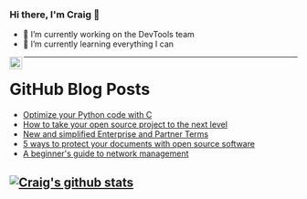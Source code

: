 ### Hi there, I'm Craig 👋

<!--
**CraigTeelFugro/CraigTeelFugro** is a ✨ _special_ ✨ repository because its `README.md` (this file) appears on your GitHub profile.

Here are some ideas to get you started:
-->

- 🔭 I’m currently working on the DevTools team
- 🌱 I’m currently learning everything I can

[<img align="left" alt="Craig Teel | LinkedIn" width="22px" src="https://cdn.jsdelivr.net/npm/simple-icons@v3/icons/linkedin.svg" />][linkedin]

---

# GitHub Blog Posts

<!-- BLOG-POST-LIST:START -->
- [Optimize your Python code with C](https://opensource.com/article/21/4/cython)
- [How to take your open source project to the next level](https://opensource.com/article/21/4/open-source-saas)
- [New and simplified Enterprise and Partner Terms](https://github.blog/2021-04-20-new-simplified-enterprise-and-partner-terms/)
- [5 ways to protect your documents with open source software](https://opensource.com/article/21/4/secure-documents-open-source)
- [A beginner&#039;s guide to network management](https://opensource.com/article/21/4/network-management)
<!-- BLOG-POST-LIST:END -->

## [![Craig's github stats](https://github-readme-stats.vercel.app/api?username=craigteelfugro)](https://github.com/anuraghazra/github-readme-stats)


[linkedin]: https://linkedin.com/in/craig-teel-b8786771
